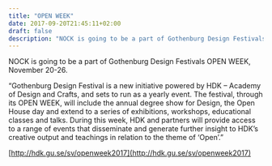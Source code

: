 ```yaml
---
title: "OPEN WEEK"
date: 2017-09-20T21:45:11+02:00
draft: false
description: "NOCK is going to be a part of Gothenburg Design Festivals OPEN WEEK, November 20-26"
---
```


NOCK is going to be a part of Gothenburg Design Festivals OPEN WEEK, November 20-26.

<!--more-->
“Gothenburg Design Festival is a new initiative powered by HDK – Academy of Design and Crafts, and sets to run as a yearly event. The festival, through its OPEN WEEK, will include the annual degree show for Design, the Open House day and extend to a series of exhibitions, workshops, educational classes and talks. During this week, HDK and partners will provide access to a range of events that disseminate and generate further insight to HDK’s creative output and teachings in relation to the theme of ‘Open’.”


[http://hdk.gu.se/sv/openweek2017](http://hdk.gu.se/sv/openweek2017)
